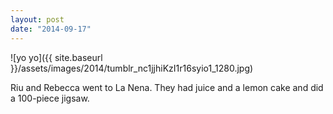 ```yaml
---
layout: post
date: "2014-09-17"
---
```


![yo yo]({{ site.baseurl }}/assets/images/2014/tumblr_nc1jjhiKzI1r16syio1_1280.jpg)

Riu and Rebecca went to La Nena. They had juice and a lemon cake and did a 100-piece jigsaw.
